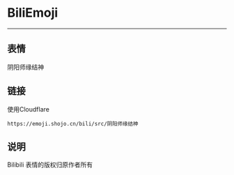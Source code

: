 # BiliEmoji
---
## 表情
阴阳师缘结神
## 链接
使用Cloudflare
```
https://emoji.shojo.cn/bili/src/阴阳师缘结神
```
## 说明
Bilibili 表情的版权归原作者所有
